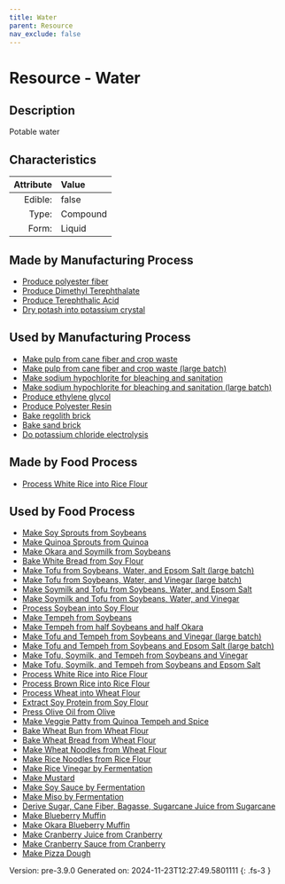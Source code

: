 ```yaml
---
title: Water
parent: Resource
nav_exclude: false
---
```

# Resource - Water

## Description
Potable water

## Characteristics

| Attribute      | Value |
|--------:|:------|
|Edible:|false|
|Type:|Compound|
|Form:|Liquid|
 
## Made by Manufacturing Process

- [Produce polyester fiber](../process/produce-polyester-fiber.html)
- [Produce Dimethyl Terephthalate](../process/produce-dimethyl-terephthalate.html)
- [Produce Terephthalic Acid](../process/produce-terephthalic-acid.html)
- [Dry potash into potassium crystal](../process/dry-potash-into-potassium-crystal.html)

## Used by Manufacturing Process

- [Make pulp from cane fiber and crop waste](../process/make-pulp-from-cane-fiber-and-crop-waste.html)
- [Make pulp from cane fiber and crop waste (large batch)](../process/make-pulp-from-cane-fiber-and-crop-waste--large-batch-.html)
- [Make sodium hypochlorite for bleaching and sanitation](../process/make-sodium-hypochlorite-for-bleaching-and-sanitation.html)
- [Make sodium hypochlorite for bleaching and sanitation (large batch)](../process/make-sodium-hypochlorite-for-bleaching-and-sanitation--large-batch-.html)
- [Produce ethylene glycol](../process/produce-ethylene-glycol.html)
- [Produce Polyester Resin](../process/produce-polyester-resin.html)
- [Bake regolith brick](../process/bake-regolith-brick.html)
- [Bake sand brick](../process/bake-sand-brick.html)
- [Do potassium chloride electrolysis](../process/do-potassium-chloride-electrolysis.html)


## Made by Food Process

- [Process White Rice into Rice Flour](../food/process-white-rice-into-rice-flour.html)

    
## Used by Food Process

- [Make Soy Sprouts from Soybeans](../food/make-soy-sprouts-from-soybeans.html)
- [Make Quinoa Sprouts from Quinoa](../food/make-quinoa-sprouts-from-quinoa.html)
- [Make Okara and Soymilk from Soybeans](../food/make-okara-and-soymilk-from-soybeans.html)
- [Bake White Bread from Soy Flour](../food/bake-white-bread-from-soy-flour.html)
- [Make Tofu from Soybeans, Water, and Epsom Salt (large batch)](../food/make-tofu-from-soybeans--water--and-epsom-salt--large-batch-.html)
- [Make Tofu from Soybeans, Water, and Vinegar (large batch)](../food/make-tofu-from-soybeans--water--and-vinegar--large-batch-.html)
- [Make Soymilk and Tofu from Soybeans, Water, and Epsom Salt](../food/make-soymilk-and-tofu-from-soybeans--water--and-epsom-salt.html)
- [Make Soymilk and Tofu from Soybeans, Water, and Vinegar](../food/make-soymilk-and-tofu-from-soybeans--water--and-vinegar.html)
- [Process Soybean into Soy Flour](../food/process-soybean-into-soy-flour.html)
- [Make Tempeh from Soybeans](../food/make-tempeh-from-soybeans.html)
- [Make Tempeh from half Soybeans and half Okara](../food/make-tempeh-from-half-soybeans-and-half-okara.html)
- [Make Tofu and Tempeh from Soybeans and Vinegar (large batch)](../food/make-tofu-and-tempeh-from-soybeans-and-vinegar--large-batch-.html)
- [Make Tofu and Tempeh from Soybeans and Epsom Salt (large batch)](../food/make-tofu-and-tempeh-from-soybeans-and-epsom-salt--large-batch-.html)
- [Make Tofu, Soymilk, and Tempeh from Soybeans and Vinegar](../food/make-tofu--soymilk--and-tempeh-from-soybeans-and-vinegar.html)
- [Make Tofu, Soymilk, and Tempeh from Soybeans and Epsom Salt](../food/make-tofu--soymilk--and-tempeh-from-soybeans-and-epsom-salt.html)
- [Process White Rice into Rice Flour](../food/process-white-rice-into-rice-flour.html)
- [Process Brown Rice into Rice Flour](../food/process-brown-rice-into-rice-flour.html)
- [Process Wheat into Wheat Flour](../food/process-wheat-into-wheat-flour.html)
- [Extract Soy Protein from Soy Flour](../food/extract-soy-protein-from-soy-flour.html)
- [Press Olive Oil from Olive](../food/press-olive-oil-from-olive.html)
- [Make Veggie Patty from Quinoa Tempeh and Spice](../food/make-veggie-patty-from-quinoa-tempeh-and-spice.html)
- [Bake Wheat Bun from Wheat Flour](../food/bake-wheat-bun-from-wheat-flour.html)
- [Bake Wheat Bread from Wheat Flour](../food/bake-wheat-bread-from-wheat-flour.html)
- [Make Wheat Noodles from Wheat Flour](../food/make-wheat-noodles-from-wheat-flour.html)
- [Make Rice Noodles from Rice Flour](../food/make-rice-noodles-from-rice-flour.html)
- [Make Rice Vinegar by Fermentation](../food/make-rice-vinegar-by-fermentation.html)
- [Make Mustard](../food/make-mustard.html)
- [Make Soy Sauce by Fermentation](../food/make-soy-sauce-by-fermentation.html)
- [Make Miso by Fermentation](../food/make-miso-by-fermentation.html)
- [Derive Sugar, Cane Fiber, Bagasse, Sugarcane Juice from Sugarcane](../food/derive-sugar--cane-fiber--bagasse--sugarcane-juice-from-sugarcane.html)
- [Make Blueberry Muffin](../food/make-blueberry-muffin.html)
- [Make Okara Blueberry Muffin](../food/make-okara-blueberry-muffin.html)
- [Make Cranberry Juice from Cranberry](../food/make-cranberry-juice-from-cranberry.html)
- [Make Cranberry Sauce from Cranberry](../food/make-cranberry-sauce-from-cranberry.html)
- [Make Pizza Dough](../food/make-pizza-dough.html)


Version: pre-3.9.0 Generated on: 2024-11-23T12:27:49.5801111
{: .fs-3 }
